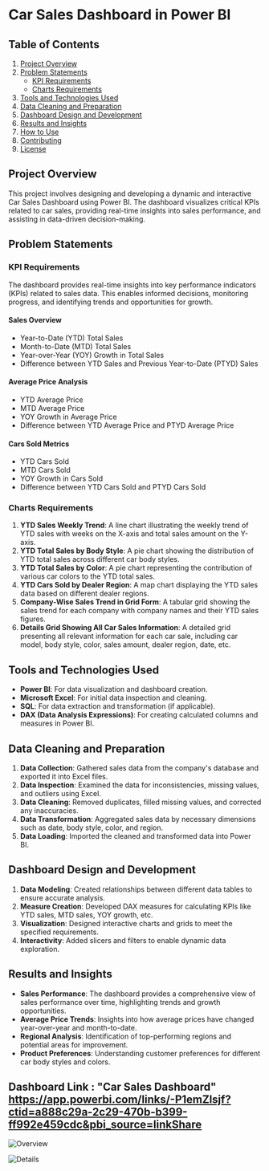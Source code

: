 # Car Sales Dashboard in Power BI

## Table of Contents
1. [Project Overview](#project-overview)
2. [Problem Statements](#problem-statements)
    - [KPI Requirements](#kpi-requirements)
    - [Charts Requirements](#charts-requirements)
3. [Tools and Technologies Used](#tools-and-technologies-used)
4. [Data Cleaning and Preparation](#data-cleaning-and-preparation)
5. [Dashboard Design and Development](#dashboard-design-and-development)
6. [Results and Insights](#results-and-insights)
7. [How to Use](#how-to-use)
8. [Contributing](#contributing)
9. [License](#license)

## Project Overview
This project involves designing and developing a dynamic and interactive Car Sales Dashboard using Power BI. The dashboard visualizes critical KPIs related to car sales, providing real-time insights into sales performance, and assisting in data-driven decision-making.

## Problem Statements

### KPI Requirements
The dashboard provides real-time insights into key performance indicators (KPIs) related to sales data. This enables informed decisions, monitoring progress, and identifying trends and opportunities for growth.

#### Sales Overview
- Year-to-Date (YTD) Total Sales
- Month-to-Date (MTD) Total Sales
- Year-over-Year (YOY) Growth in Total Sales
- Difference between YTD Sales and Previous Year-to-Date (PTYD) Sales

#### Average Price Analysis
- YTD Average Price
- MTD Average Price
- YOY Growth in Average Price
- Difference between YTD Average Price and PTYD Average Price

#### Cars Sold Metrics
- YTD Cars Sold
- MTD Cars Sold
- YOY Growth in Cars Sold
- Difference between YTD Cars Sold and PTYD Cars Sold

### Charts Requirements
1. **YTD Sales Weekly Trend**: A line chart illustrating the weekly trend of YTD sales with weeks on the X-axis and total sales amount on the Y-axis.
2. **YTD Total Sales by Body Style**: A pie chart showing the distribution of YTD total sales across different car body styles.
3. **YTD Total Sales by Color**: A pie chart representing the contribution of various car colors to the YTD total sales.
4. **YTD Cars Sold by Dealer Region**: A map chart displaying the YTD sales data based on different dealer regions.
5. **Company-Wise Sales Trend in Grid Form**: A tabular grid showing the sales trend for each company with company names and their YTD sales figures.
6. **Details Grid Showing All Car Sales Information**: A detailed grid presenting all relevant information for each car sale, including car model, body style, color, sales amount, dealer region, date, etc.

## Tools and Technologies Used
- **Power BI**: For data visualization and dashboard creation.
- **Microsoft Excel**: For initial data inspection and cleaning.
- **SQL**: For data extraction and transformation (if applicable).
- **DAX (Data Analysis Expressions)**: For creating calculated columns and measures in Power BI.

## Data Cleaning and Preparation
1. **Data Collection**: Gathered sales data from the company's database and exported it into Excel files.
2. **Data Inspection**: Examined the data for inconsistencies, missing values, and outliers using Excel.
3. **Data Cleaning**: Removed duplicates, filled missing values, and corrected any inaccuracies.
4. **Data Transformation**: Aggregated sales data by necessary dimensions such as date, body style, color, and region.
5. **Data Loading**: Imported the cleaned and transformed data into Power BI.

## Dashboard Design and Development
1. **Data Modeling**: Created relationships between different data tables to ensure accurate analysis.
2. **Measure Creation**: Developed DAX measures for calculating KPIs like YTD sales, MTD sales, YOY growth, etc.
3. **Visualization**: Designed interactive charts and grids to meet the specified requirements.
4. **Interactivity**: Added slicers and filters to enable dynamic data exploration.

## Results and Insights
- **Sales Performance**: The dashboard provides a comprehensive view of sales performance over time, highlighting trends and growth opportunities.
- **Average Price Trends**: Insights into how average prices have changed year-over-year and month-to-date.
- **Regional Analysis**: Identification of top-performing regions and potential areas for improvement.
- **Product Preferences**: Understanding customer preferences for different car body styles and colors.

## Dashboard Link : "Car Sales Dashboard" https://app.powerbi.com/links/-P1emZlsjf?ctid=a888c29a-2c29-470b-b399-ff992e459cdc&pbi_source=linkShare

![Overview](https://github.com/VinithaDayalan/Car-Sales-Dashboard/assets/167068287/b4a69fdc-f7f9-44a7-8c43-3988a217dac7)

![Details](https://github.com/VinithaDayalan/Car-Sales-Dashboard/assets/167068287/35973654-0caf-4a67-b781-9f68ae58ac2f)
